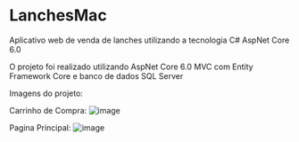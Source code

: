 # LanchesMac
Aplicativo web de venda de lanches utilizando a tecnologia C# AspNet Core 6.0

O projeto foi realizado utilizando AspNet Core 6.0 MVC com Entity Framework Core e banco de dados SQL Server 

Imagens do projeto:

Carrinho de Compra:
![image](https://user-images.githubusercontent.com/49500469/146951356-9d9d46c7-4df6-4727-b2a6-1416f82634cc.png)

Pagina Principal:
![image](https://user-images.githubusercontent.com/49500469/146951432-b111fb5b-3a47-429f-a923-b76a8652299a.png)

